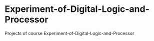 # Experiment-of-Digital-Logic-and-Processor
Projects of course Experiment-of-Digital-Logic-and-Processor
